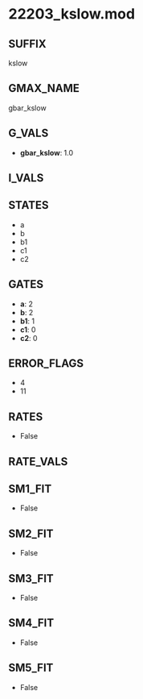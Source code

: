 # 22203_kslow.mod

## SUFFIX

kslow

## GMAX_NAME

gbar_kslow

## G_VALS

- **gbar_kslow**: 1.0

## I_VALS


## STATES

- a
- b
- b1
- c1
- c2

## GATES

- **a**: 2
- **b**: 2
- **b1**: 1
- **c1**: 0
- **c2**: 0

## ERROR_FLAGS

- 4
- 11

## RATES

- False

## RATE_VALS


## SM1_FIT

- False

## SM2_FIT

- False

## SM3_FIT

- False

## SM4_FIT

- False

## SM5_FIT

- False

